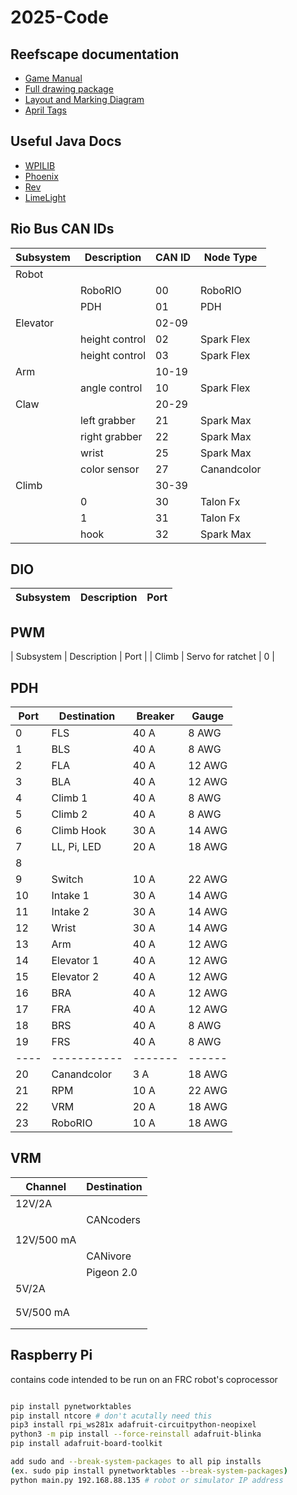 # 2025-Code

## Reefscape documentation

- [Game Manual](https://firstfrc.blob.core.windows.net/frc2025/Manual/2025GameManual.pdf)
- [Full drawing package](https://firstfrc.blob.core.windows.net/frc2025/FieldAssets/2025FieldDrawings.pdf)
- [Layout and Marking Diagram](https://firstfrc.blob.core.windows.net/frc2025/FieldAssets/2025FieldDrawings-FieldLayoutAndMarking.pdf)
- [April Tags](https://firstfrc.blob.core.windows.net/frc2025/FieldAssets/Apriltag_Images_and_User_Guide.pdf)

## Useful Java Docs

- [WPILIB](https://github.wpilib.org/allwpilib/docs/release/java/index.html)
- [Phoenix](https://api.ctr-electronics.com/phoenix6/release/java/)
- [Rev](https://codedocs.revrobotics.com/java/com/revrobotics/package-summary.html)
- [LimeLight](https://docs.limelightvision.io/docs/docs-limelight/apis/limelight-lib)

## Rio Bus CAN IDs
| Subsystem | Description    | CAN ID | Node Type        |
| --------- | -------------- | ------ | ---------------- |
| Robot     |                |        |                  |
|           | RoboRIO        | 00     | RoboRIO          |
|           | PDH            | 01     | PDH              |
| Elevator  |                | 02-09  |                  |
|           | height control | 02     | Spark Flex       |
|           | height control | 03     | Spark Flex       |
| Arm       |                | 10-19  |                  |
|           | angle control  | 10     | Spark Flex       |
| Claw      |                | 20-29  |                  |
|           | left grabber   | 21     | Spark Max        |
|           | right grabber  | 22     | Spark Max        |
|           | wrist          | 25     | Spark Max        |
|           | color sensor   | 27     | Canandcolor      |
| Climb     |                | 30-39  |                  |
|           | 0              | 30     | Talon Fx         |
|           | 1              | 31     | Talon Fx         |
|           | hook           | 32     | Spark Max        |

## DIO
| Subsystem | Description          | Port   |
| --------- | -------------------- | ------ |

## PWM
| Subsystem | Description          | Port   |
| Climb     | Servo for ratchet    | 0      |

## PDH
| Port | Destination | Breaker | Gauge  |
| ---- | ----------- | ------- | ------ |
| 0    | FLS         | 40 A    | 8 AWG  |
| 1    | BLS         | 40 A    | 8 AWG  |
| 2    | FLA         | 40 A    | 12 AWG |
| 3    | BLA         | 40 A    | 12 AWG |
| 4    | Climb 1     | 40 A    | 8 AWG  |
| 5    | Climb 2     | 40 A    | 8 AWG  |
| 6    | Climb Hook  | 30 A    | 14 AWG |
| 7    | LL, Pi, LED | 20 A    | 18 AWG |
| 8    |             |         |        |
| 9    | Switch      | 10 A    | 22 AWG |
| 10   | Intake 1    | 30 A    | 14 AWG |
| 11   | Intake 2    | 30 A    | 14 AWG |
| 12   | Wrist       | 30 A    | 14 AWG |
| 13   | Arm         | 40 A    | 12 AWG |
| 14   | Elevator 1  | 40 A    | 12 AWG |
| 15   | Elevator 2  | 40 A    | 12 AWG |
| 16   | BRA         | 40 A    | 12 AWG |
| 17   | FRA         | 40 A    | 12 AWG |
| 18   | BRS         | 40 A    | 8 AWG  |
| 19   | FRS         | 40 A    | 8 AWG  |
| ---- | ----------- | ------- | ------ |
| 20   | Canandcolor | 3 A     | 18 AWG |
| 21   | RPM         | 10 A    | 22 AWG |
| 22   | VRM         | 20 A    | 18 AWG |
| 23   | RoboRIO     | 10 A    | 18 AWG |

## VRM
| Channel    | Destination |
| ---------- | ----------- |
| 12V/2A     |             |
|            | CANcoders   |
|            |             |
| 12V/500 mA |             |
|            | CANivore    |
|            | Pigeon 2.0  |
| 5V/2A      |             |
|            |             |
|            |             |
| 5V/500 mA  |             |
|            |             |
|            |             |

## Raspberry Pi
contains code intended to be run on an FRC robot's coprocessor

``` bash

pip install pynetworktables
pip install ntcore # don't acutally need this
pip3 install rpi_ws281x adafruit-circuitpython-neopixel
python3 -m pip install --force-reinstall adafruit-blinka
pip install adafruit-board-toolkit

add sudo and --break-system-packages to all pip installs
(ex. sudo pip install pynetworktables --break-system-packages)
python main.py 192.168.88.135 # robot or simulator IP address
